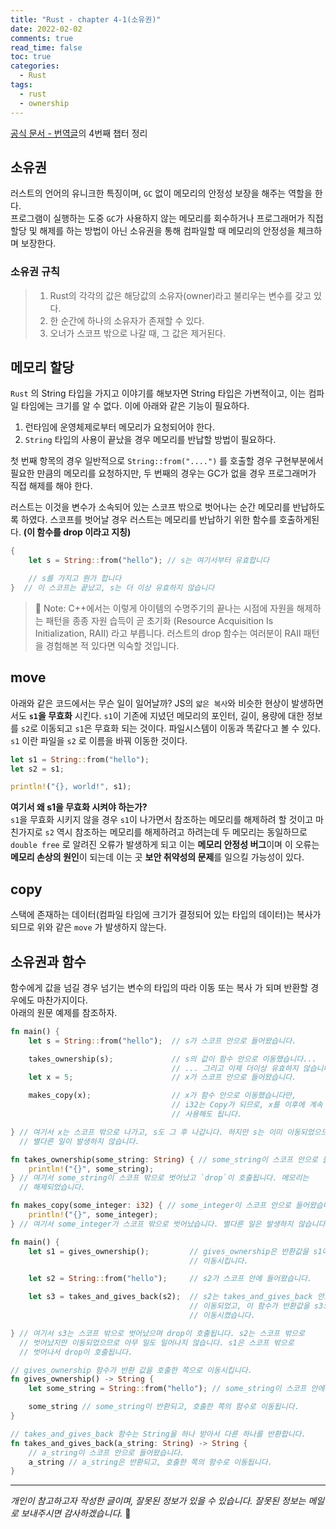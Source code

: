 ```yaml
---
title: "Rust - chapter 4-1(소유권)"
date: 2022-02-02
comments: true
read_time: false
toc: true
categories:
  - Rust
tags:
  - rust
  - ownership
---
```


[공식 문서 - 번역글](https://rinthel.github.io/rust-lang-book-ko/ch02-00-guessing-game-tutorial.html)의 4번째 챕터 정리

## 소유권

러스트의 언어의 유니크한 특징이며, `GC` 없이 메모리의 안정성 보장을 해주는 역할을 한다.  
프로그램이 실행하는 도중 `GC`가 사용하지 않는 메모리를 회수하거나 프로그래머가 직접 할당 및 해제를 하는 방법이 아닌 소유권을 통해 컴파일할 때 메모리의 안정성을 체크하며 보장한다.

### 소유권 규칙

> 1. Rust의 각각의 값은 해당값의 소유자(owner)라고 불리우는 변수를 갖고 있다.
> 2. 한 순간에 하나의 소유자가 존재할 수 있다.
> 3. 오너가 스코프 밖으로 나갈 때, 그 값은 제거된다.

## 메모리 할당

`Rust` 의 String 타입을 가지고 이야기를 해보자면 String 타입은 가변적이고, 이는 컴파일 타임에는 크기를 알 수 없다. 이에 아래와 같은 기능이 필요하다.

1. 런타임에 운영체제로부터 메모리가 요청되어야 한다.
2. `String` 타입의 사용이 끝났을 경우 메모리를 반납할 방법이 필요하다.

첫 번째 항목의 경우 일반적으로 `String::from("....")` 를 호출할 경우 구현부분에서 필요한 만큼의 메모리를 요청하지만, 두 번째의 경우는 GC가 없을 경우 프로그래머가 직접 해제를 해야 한다.

러스트는 이것을 변수가 소속되어 있는 스코프 밖으로 벗어나는 순간 메모리를 반납하도록 하였다. 스코프를 벗어날 경우 러스트는 메모리를 반납하기 위한 함수를 호출하게된다. **(이 함수를 drop 이라고 지칭)**

```rs
{
    let s = String::from("hello"); // s는 여기서부터 유효합니다

    // s를 가지고 뭔가 합니다
}  // 이 스코프는 끝났고, s는 더 이상 유효하지 않습니다
```

> 📔 Note: C++에서는 이렇게 아이템의 수명주기의 끝나는 시점에 자원을 해제하는 패턴을 종종 자원 습득이 곧 초기화 (Resource Acquisition Is Initialization, RAII) 라고 부릅니다. 러스트의 drop 함수는 여러분이 RAII 패턴을 경험해본 적 있다면 익숙할 것입니다.

## move

아래와 같은 코드에서는 무슨 일이 일어날까? JS의 `얇은 복사`와 비슷한 현상이 발생하면서도 **`s1`을 무효화** 시킨다. `s1`이 기존에 지녔던 메모리의 포인터, 길이, 용량에 대한 정보를 `s2`로 이동되고 `s1`은 무효화 되는 것이다. 파일시스템이 이동과 똑같다고 볼 수 있다. `s1` 이란 파일을 `s2` 로 이름을 바꿔 이동한 것이다.

```rs
let s1 = String::from("hello");
let s2 = s1;

println!("{}, world!", s1);
```

**여기서 왜 s1을 무효화 시켜야 하는가?**  
`s1`을 무효화 시키지 않을 경우 `s1`이 나가면서 참조하는 메모리를 해제하려 할 것이고 마친가지로 `s2` 역시 참조하는 메모리를 해제하려고 하려는데 두 메모리는 동일하므로 `double free` 로 알려진 오류가 발생하게 되고 이는 **메모리 안정성 버그**이며 이 오류는 **메모리 손상의 원인**이 되는데 이는 곳 **보안 취약성의 문제**를 일으킬 가능성이 있다.

## copy

스택에 존재하는 데이터(컴파일 타임에 크기가 결정되어 있는 타입의 데이터)는 복사가 되므로 위와 같은 `move` 가 발생하지 않는다.

## 소유권과 함수

함수에게 값을 넘길 경우 넘기는 변수의 타입의 따라 이동 또는 복사 가 되며 반환할 경우에도 마찬가지이다.  
아래의 원문 예제를 참조하자.

```rs
fn main() {
    let s = String::from("hello");  // s가 스코프 안으로 들어왔습니다.

    takes_ownership(s);             // s의 값이 함수 안으로 이동했습니다...
                                    // ... 그리고 이제 더이상 유효하지 않습니다.
    let x = 5;                      // x가 스코프 안으로 들어왔습니다.

    makes_copy(x);                  // x가 함수 안으로 이동했습니다만,
                                    // i32는 Copy가 되므로, x를 이후에 계속
                                    // 사용해도 됩니다.

} // 여기서 x는 스코프 밖으로 나가고, s도 그 후 나갑니다. 하지만 s는 이미 이동되었으므로,
  // 별다른 일이 발생하지 않습니다.

fn takes_ownership(some_string: String) { // some_string이 스코프 안으로 들어왔습니다.
    println!("{}", some_string);
} // 여기서 some_string이 스코프 밖으로 벗어났고 `drop`이 호출됩니다. 메모리는
  // 해제되었습니다.

fn makes_copy(some_integer: i32) { // some_integer이 스코프 안으로 들어왔습니다.
    println!("{}", some_integer);
} // 여기서 some_integer가 스코프 밖으로 벗어났습니다. 별다른 일은 발생하지 않습니다.
```

```rs
fn main() {
    let s1 = gives_ownership();         // gives_ownership은 반환값을 s1에게
                                        // 이동시킵니다.

    let s2 = String::from("hello");     // s2가 스코프 안에 들어왔습니다.

    let s3 = takes_and_gives_back(s2);  // s2는 takes_and_gives_back 안으로
                                        // 이동되었고, 이 함수가 반환값을 s3으로도
                                        // 이동시켰습니다.

} // 여기서 s3는 스코프 밖으로 벗어났으며 drop이 호출됩니다. s2는 스코프 밖으로
  // 벗어났지만 이동되었으므로 아무 일도 일어나지 않습니다. s1은 스코프 밖으로
  // 벗어나서 drop이 호출됩니다.

// gives_ownership 함수가 반환 값을 호출한 쪽으로 이동시킵니다.
fn gives_ownership() -> String {
    let some_string = String::from("hello"); // some_string이 스코프 안에 들어왔습니다.

    some_string // some_string이 반환되고, 호출한 쪽의 함수로 이동됩니다.
}

// takes_and_gives_back 함수는 String을 하나 받아서 다른 하나를 반환합니다.
fn takes_and_gives_back(a_string: String) -> String {
    // a_string이 스코프 안으로 들어왔습니다.
    a_string // a_string은 반환되고, 호출한 쪽의 함수로 이동됩니다.
}
```

<hr/>

_개인이 참고하고자 작성한 글이며, 잘못된 정보가 있을 수 있습니다. 잘못된 정보는 메일로 보내주시면 감사하겠습니다._ 🙏

